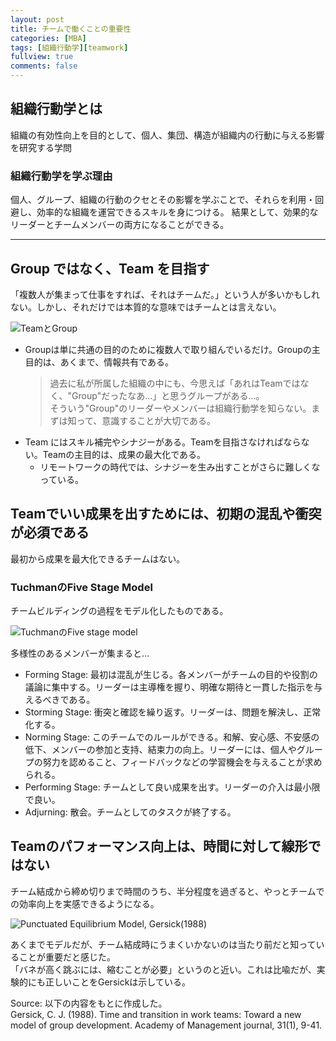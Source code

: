 ```yaml
---
layout: post
title: チームで働くことの重要性
categories: [MBA]
tags: [組織行動学][teamwork]
fullview: true
comments: false
---
```


## 組織行動学とは
組織の有効性向上を目的として、個人、集団、構造が組織内の行動に与える影響を研究する学問  

### 組織行動学を学ぶ理由
個人、グループ、組織の行動のクセとその影響を学ぶことで、それらを利用・回避し、効率的な組織を運営できるスキルを身につける。
結果として、効果的なリーダーとチームメンバーの両方になることができる。

---

## Group ではなく、Team を目指す
「複数人が集まって仕事をすれば、それはチームだ。」という人が多いかもしれない。しかし、それだけでは本質的な意味ではチームとは言えない。

![TeamとGroup](/tech-mba/assets/media/teamwork_01.png)

- Groupは単に共通の目的のために複数人で取り組んでいるだけ。Groupの主目的は、あくまで、情報共有である。
    > 過去に私が所属した組織の中にも、今思えば「あれはTeamではなく、"Group"だったなあ…」と思うグループがある…。  
    そういう"Group"のリーダーやメンバーは組織行動学を知らない。まずは知って、意識することが大切である。
- Team にはスキル補完やシナジーがある。Teamを目指さなければならない。Teamの主目的は、成果の最大化である。
    - リモートワークの時代では、シナジーを生み出すことがさらに難しくなっている。

## Teamでいい成果を出すためには、初期の混乱や衝突が必須である
最初から成果を最大化できるチームはない。

### TuchmanのFive Stage Model
チームビルディングの過程をモデル化したものである。

![TuchmanのFive stage model](/tech-mba/assets/media/teamwork_02.png)

多様性のあるメンバーが集まると…
- Forming Stage: 最初は混乱が生じる。各メンバーがチームの目的や役割の議論に集中する。リーダーは主導権を握り、明確な期待と一貫した指示を与えるべきである。
- Storming Stage: 衝突と確認を繰り返す。リーダーは、問題を解決し、正常化する。
- Norming Stage: このチームでのルールができる。和解、安心感、不安感の低下、メンバーの参加と支持、結束力の向上。リーダーには、個人やグループの努力を認めること、フィードバックなどの学習機会を与えることが求められる。
- Performing Stage: チームとして良い成果を出す。リーダーの介入は最小限で良い。
- Adjurning: 散会。チームとしてのタスクが終了する。

## Teamのパフォーマンス向上は、時間に対して線形ではない
チーム結成から締め切りまで時間のうち、半分程度を過ぎると、やっとチームでの効率向上を実感できるようになる。  

![Punctuated Equilibrium Model, Gersick(1988)](/tech-mba/assets/media/teamwork_04.png)

あくまでモデルだが、チーム結成時にうまくいかないのは当たり前だと知っていることが重要だと感じた。  
「バネが高く跳ぶには、縮むことが必要」というのと近い。これは比喩だが、実験的にも正しいことをGersickは示している。

Source: 以下の内容をもとに作成した。  
Gersick, C. J. (1988). Time and transition in work teams: Toward a new model of group development. Academy of Management journal, 31(1), 9-41.